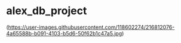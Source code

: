 # alex_db_project

(https://user-images.githubusercontent.com/118602274/216812076-4a65588b-b091-4103-b5d6-50f62b1c47a5.jpg)
